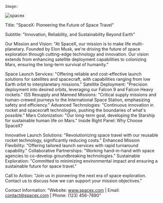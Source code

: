     Image:

![spacex](https://cdn2.picryl.com/photo/2015/04/17/dragon-spacecraft-grappled-by-ssrms-ff9d6b-1024.jpg)

Title: "SpaceX: Pioneering the Future of Space Travel"

Subtitle: "Innovation, Reliability, and Sustainability Beyond Earth"

Our Mission and Vision:  "At SpaceX, our mission is to make life multi-planetary. Founded by Elon Musk, we're driving the future of space exploration through cutting-edge technology and innovation. Our vision extends from enhancing satellite deployment capabilities to colonizing Mars, ensuring the long-term survival of humanity."

Space Launch Services: "Offering reliable and cost-effective launch solutions for satellites and spacecraft, with capabilities ranging from low Earth orbit to interplanetary missions."
Satellite Deployment: "Precision deployment into desired orbits, leveraging our Falcon 9 and Falcon Heavy rockets."
ISS Resupply and Manned Missions: "Critical supply missions and human-crewed journeys to the International Space Station, emphasizing safety and efficiency."
Advanced Technologies: "Continuous innovation in rocket and spacecraft technologies, pushing the boundaries of what's possible."
Mars Colonization: "Our long-term goal, developing the Starship for sustainable human life on Mars."
Inside Right Panel: Why Choose SpaceX?

Innovative Launch Solutions: "Revolutionizing space travel with our reusable rocket technology, significantly reducing costs."
Enhanced Mission Flexibility: "Offering tailored launch services with rapid turnaround capability."
Collaborative Partnerships: "Working hand-in-hand with space agencies to co-develop groundbreaking technologies."
Sustainable Exploration: "Committed to minimizing environmental impact and ensuring a sustainable future for space travel."

Call to Action: "Join us in pioneering the next era of space exploration. Contact us to discuss how we can support your mission objectives."

Contact Information: "Website: www.spacex.com | Email: contact@spacex.com | Phone: (123) 456-7890"


